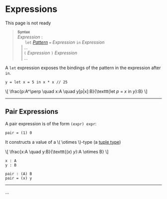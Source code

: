 # Expressions

This page is not ready

<!--"expression"
  ::=& #raw("let") "pattern" #raw("=") "expression" #raw("in") "expression" \
  |& #raw("do") #raw("{") "process"^? #raw("}") #raw("in") "expression" \
  |& #raw("chan") "id" #raw("{") "process"^? #raw("}") "[annotation?]" \
  //"construction" \
  |& #raw("(") "expression" #raw(")") "expression" comment("construct" tensor"-type") \
  |& #raw("[") "pattern" #raw("]") "expression" comment("construct" lolli"-type") \
  |& #raw(".") "id" "expression" comment("construct variant of" oplus"-type") \
  |& #raw("{") (#raw(".") "id" (#raw("(") "pattern "#raw(")"))^* #raw("=>") "expression")^* #raw("}") comment("construct" with"-type") \
  |& #raw("!") comment(unit) \
  |& #raw("begin") "loop-label"^? "expression" comment("place comefrom") \
  |& #raw("loop") "loop-label"^? comment("goto") \
  |& #raw("(") #raw("<") "type" #raw(">") #raw(")") "expression" comment("construct" exists"-type") \
  |& #raw("[") #raw("<") "type" #raw(">") #raw("]") "expression" comment("construct" forall"-type") \
  |& #raw("&") "expression" comment("derelict: construct" !"-type") \
  |& "tag" "expression" comment("add tag") \
  |& "primary-expression" "suffix"^?-->

> **<sup>Syntax</sup>**\
> _Expression_ :\
> &nbsp;&nbsp; &nbsp;&nbsp; `let` [_Pattern_] `=` _Expression_ `in` _Expression_ \
> &nbsp;&nbsp; | ... \
> &nbsp;&nbsp; | `(` _Expression_ `)` _Expression_ \
> &nbsp;&nbsp; | ...

A `let` expression exposes the bindings of the pattern in the expression after `in`.

```par
y = let x = 5 in x * x // 25
```

\\[
\frac{p:A^\perp \quad x:A \quad y[p|x]:B}{\texttt{let $p$ = $x$ in $y$}:B}
\\]


---

## Pair Expressions

A pair expression is of the form `(expr) expr`:
```par
pair = (1) 0
```
It constructs a value of a \\( \otimes \\)-type (a [tuple type](./types/tuples.md))

\\[
\frac{x:A \quad y:B}{\texttt{($x$) $y$}:A \otimes B}
\\]

```par
x : A
y : B

pair : (A) B
pair = (x) y
```

---

...

[_Pattern_]: ./patterns.md